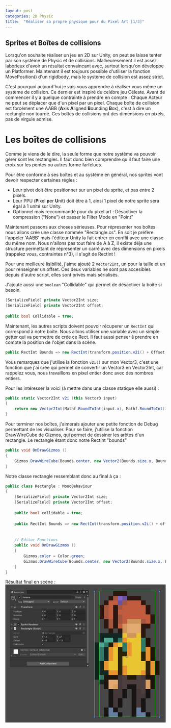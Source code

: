 ```yaml
---
layout: post
categories: 2D Physic
title:  "Réaliser sa propre physique pour du Pixel Art [1/3]"
---
```


## Sprites et Boîtes de collisions



Lorsqu'on souhaite réaliser un jeu en 2D sur Unity, on peut se laisse tenter par son système de Physic et de collisions.
Malheuresement il est assez laborieux d'avoir un résultat convaincant avec, surtout lorsqu'on développe un Platformer.
Maintenant il est toujours possible d'utiliser la fonction MovePosition() d'un rigidbody, mais le système de collision est assez strict.

C'est pourquoi aujourd'hui je vais vous apprendre à réaliser vous même un système de collision.
Ce dernier est inspiré du celébre jeu Céleste. Avant de commencer il y a quelque contrainte à prendre en compte :
Chaque Acteur ne peut se déplacer que d'un pixel par un pixel.
Chaque boîte de collision est forcément une AABB (**A**xis **A**ligned **B**ounding **B**ox), c'est à dire un rectangle non tourné.
Ces boîtes de collisions ont des dimensions en pixels, pas de virgule admise.


# Les boîtes de collisions
Comme je viens de le dire, la seule forme que notre système va pouvoir gérer sont les rectangles.
Il faut donc bien comprendre qu'il faut faire une croix sur les pentes ou autres forme farfelues.

Pour être conforme à ses boîtes et au système en général, nos sprites vont devoir respecter certaines régles :
- Leur pivot doit être positionner sur un pixel du sprite, et pas entre 2 pixels.
- Leur PPU (**P**ixel **p**er **U**nit) doit être à 1, ainsi 1 pixel de notre sprite sera égal à 1 unité sur Unity.
- Optionnel mais reccommandé pour du pixel art : Désactiver la compression ("None") et passer le Filter Mode en "Point"

Maintenant passons aux choses sérieuses. Pour répresenter nos boîtes nous allons crée une classe nommée "Rectangle.cs". 
En soit je préfère l'appeler 'AABB' mais l'éditeur Unity la fait entrer en conflit avec une classe du même nom.
Nous n'allons pas tout faire de A à Z, il existe déja une structure permettant de répresenter un carré avec des dimensions 
en pixels (rappelez vous, contraintes n°3), il s'agit de RectInt !

Pour une meilleure lisibilité, j'aime ajouté 2 `Vector2Int`, un pour la taille et un pour renseigner un offset.
Ces deux variables ne sont pas accesibles depuis d'autre script, elles sont privés mais sérialisés.

J'ajoute aussi une `boolean` "Collidable" qui permet de désactiver la boîte si besoin.
```csharp
[SerializeField] private Vector2Int size;
[SerializeField] private Vector2Int offset;

public bool Collidable = true;
```

Maintenant, les autres scripts doivent pouvoir récuperer un `RectInt` qui correspond à notre boite.
Nous allons utiliser une variable avec un simple getter qui va permettre de crée ce Rect.
Il faut aussi penser à prendre en compte la position de l'objet dans la scène.
```csharp
public RectInt Bounds => new RectInt(transform.position.v2i() + Offset, Size);
```

Vous remarquez que j'utilise la fonction `v2i()` sur mon Vector3, c'est une fonction que j'ai crée qui permet de convertir un
Vector3 en Vector2Int, car rappelez vous, nous travaillons en pixel entier donc avec des nombres entiers.

Pour les intéresser la voici (à mettre dans une classe statique elle aussi) :
```csharp
public static Vector2Int v2i (this Vector3 input)
{
	return new Vector2Int(Mathf.RoundToInt(input.x), Mathf.RoundToInt(input.y));
}
```

Pour terminer nos boîtes, j'aimerais ajouter une petite fonction de Debug permettant de les visualiser.
Pour se faire, j'utilise la fonction DrawWireCube de Gizmos, qui permet de dessiner les arêtes d'un rectangle.
Le rectangle étant donc notre RectInt "bounds"
```csharp
public void OnDrawGizmos ()
{
	Gizmos.DrawWireCube(Bounds.center, new Vector2(Bounds.size.x, Bounds.size.y));
}
```

Notre classe rectangle ressemblant donc au final à ça :
```csharp
public class Rectangle : MonoBehaviour
{
	[SerializeField] private Vector2Int size;
	[SerializeField] private Vector2Int offset;
	
	public bool collidable = true;

	public RectInt Bounds => new RectInt(transform.position.v2i() + offset, size);


	// Editor Functions
	public void OnDrawGizmos ()
	{
		Gizmos.color = Color.green;
		Gizmos.DrawWireCube(Bounds.center, new Vector2(Bounds.size.x, Bounds.size.y));
	}
}
```

Résultat final en scène :
![Héléna avec sa boîte de collision](/assets/pixelartphysic/HelenaWithCollider.jpg)